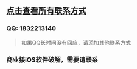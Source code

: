 ## [点击查看所有联系方式](https://github.com/yy678/1/blob/master/README_DETAIL.md)


### QQ: 1832213140

> 如果QQ长时间没有回应，请添加其他联系方式


### 商业接iOS软件破解，需要请联系
